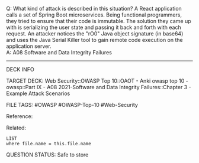 Q: What kind of attack is described in this situation?
A React application calls a set of Spring Boot microservices. Being functional programmers, they tried to ensure that their code is immutable. The solution they came up with is serializing the user state and passing it back and forth with each request. An attacker notices the "rO0" Java object signature (in base64) and uses the Java Serial Killer tool to gain remote code execution on the application server.  
A: A08 Software and Data Integrity Failures
<!--ID: 1697070648219-->

---

DECK INFO

TARGET DECK: Web Security::OWASP Top 10::OAOT - Anki owasp top 10 - owasp::Part IX - A08 2021-Software and Data Integrity Failures::Chapter 3 - Example Attack Scenarios

FILE TAGS: #OWASP #OWASP-Top-10 #Web-Security

Reference:

Related:

```dataview
LIST
where file.name = this.file.name
```

QUESTION STATUS: Safe to store